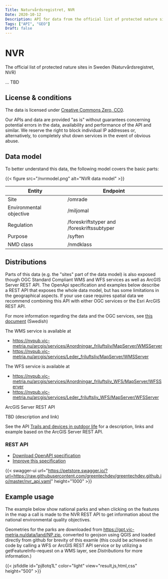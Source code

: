 ```yaml
---
Title: Naturvårdsregistret, NVR
Date: 2020-10-12
Description: API for data from the official list of protected nature sites in Sweden
Tags: ["API", "GEO"]
Draft: false
---
```


# NVR

The official list of protected nature sites in Sweden (Naturvårdsregistret, NVR)

... TBD

## License & conditions

The data is licensed under [Creative Commons Zero, CC0](https://creativecommons.org/publicdomain/zero/1.0/).

Our APIs and data are provided "as is" without guarantees concerning potential errors in the data, availability and performance of the API and similar.  We reserve the right to block individual IP addresses or, alternatively, to completely shut down services in the event of obvious abuse.

## Data model

To better understand this data, the following model covers the basic parts:

{{< figure src="/nvrmodel.png" alt="NVR data model" >}}


| Entity  | Endpoint  |
|---|---|
| Site  | /omrade  |
| Environmental objective  | /miljomal  |
| Regulation  | /foreskriftstyper and /foreskriftssubtyper  |
| Purpose  | /syften  |
| NMD class  | /nmdklass  |

## Distributions

Parts of this data (e.g. the "sites" part of the data model) is also exposed though OGC Standard Compliant WMS and WFS services as well as ArcGIS Server REST API. The OpenApi specification and examples below describe a REST API that exposes the whole data model, but has some limitations in the geographical aspects. If your use case requires spatial data we recommend combining this API with either OGC services or the Esri ArcGIS REST API.

For more information regarding the data and the OGC services, see [this document](https://gpt.vic-metria.nu/data/land/Leder_och_friluftsanordningar_beskrivning_av_oppna_data.pdf) (Swedish)

The WMS service is available at
* https://nvpub.vic-metria.nu/arcgis/services/Anordningar_friluftsliv/MapServer/WMSServer
* https://nvpub.vic-metria.nu/arcgis/services/Leder_friluftsliv/MapServer/WMSServer

The WFS service is available at
* https://nvpub.vic-metria.nu/arcgis/services/Anordningar_friluftsliv_WFS/MapServer/WFSServer
* https://nvpub.vic-metria.nu/arcgis/services/Leder_friluftsliv_WFS/MapServer/WFSServer

ArcGIS Server REST API

TBD (description and link)

See the API [Trails and devices in outdoor life](/data/trails-and-devices-in-outdoor-life) for a description, links and example based on the ArcGIS Server REST API.
  
### REST API

* [Download OpenAPI specification](https://raw.githubusercontent.com/greentechdev/greentechdev.github.io/master/nvr_api.yaml)
* [Improve this specification](https://github.com/greentechdev/greentechdev.github.io/edit/master/nvr_api.yaml)

{{< swagger-ui url="https://petstore.swagger.io/?url=https://raw.githubusercontent.com/greentechdev/greentechdev.github.io/master/nvr_api.yaml" height="1000" >}}

## Example usage

The example below show national parks and when clicking on the features in the map a call is made to the NVR REST API to get information about the national environmental quality objectives.

Geometries for the parks are downloaded from https://gpt.vic-metria.nu/data/land/NP.zip, converted to geojson using QGIS and loaded directly from github for brevity of this examle (this could be achieved in code by calling a WFS or ArcGIS REST API service or by utilizing a getFeatureInfo-request on a WMS layer, see *Distributions* for more information.)

{{< jsfiddle id="pj8otq1L" color="light" view="result,js,html,css" height="500" >}}